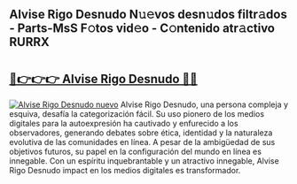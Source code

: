 ## Alvise Rigo Desnudo N𝚞𝚎vos desn𝚞dos filtr𝚊dos - Parts-MsS F𝚘tos vid𝚎o - C𝚘ntenido atr𝚊ctivo RURRX

# <h2><a href="http://mb0d5pa.tromn.icu/?c=Alvise+Rigo+Desnudo">🔗👉👉👉 Alvise Rigo Desnudo 🔗🔗</a></h2>

[![Alvise Rigo Desnudo nuevo](https://i.imgur.com/pEAQMta.gif)](http://mb0d5pa.tromn.icu/?c=Alvise+Rigo+Desnudo)
Alvise Rigo Desnudo, una persona compleja y esquiva, desafía la categorización fácil. Su uso pionero de los medios digitales para la autoexpresión ha cautivado y enfurecido a los observadores, generando debates sobre ética, identidad y la naturaleza evolutiva de las comunidades en línea. A pesar de la ambigüedad de sus objetivos futuros, su papel en la configuración del mundo en línea es innegable. Con un espíritu inquebrantable y un atractivo innegable, Alvise Rigo Desnudo impact en los medios digitales es transformador.
